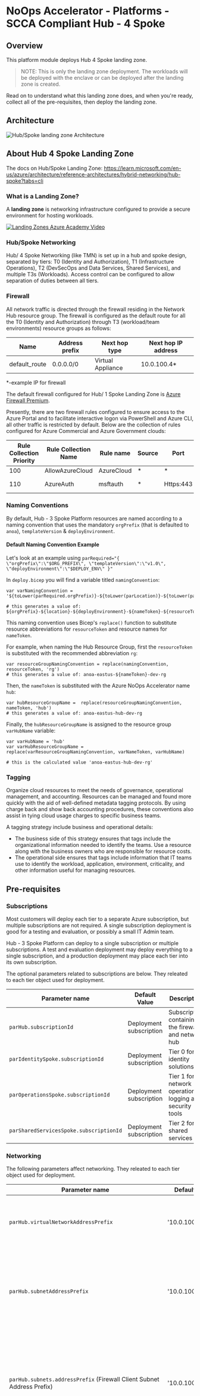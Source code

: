 # NoOps Accelerator - Platforms - SCCA Compliant Hub - 4 Spoke

## Overview

This platform module deploys Hub 4 Spoke landing zone.

> NOTE: This is only the landing zone deployment. The workloads will be deployed with the enclave or can be deployed after the landing zone is created.

Read on to understand what this landing zone does, and when you're ready, collect all of the pre-requisites, then deploy the landing zone.

## Architecture

 ![Hub/Spoke landing zone Architecture](./media/hub-3spoke-network-topology-architecture.jpg)

## About Hub 4 Spoke Landing Zone

The docs on Hub/Spoke Landing Zone: <https://learn.microsoft.com/en-us/azure/architecture/reference-architectures/hybrid-networking/hub-spoke?tabs=cli>

### What is a Landing Zone?

A **landing zone** is networking infrastructure configured to provide a secure environment for hosting workloads.

[![Landing Zones Azure Academy Video](https://img.youtube.com/vi/9BKgz9Rl1eo/0.jpg)](https://youtu.be/9BKgz9Rl1eo "Don't let this happen to you 😮 Build A Landing Zone 👍 - Click to Watch!")

### Hub/Spoke Networking

Hub/ 4 Spoke Networking (like TMN) is set up in a hub and spoke design, separated by tiers: T0 (Identity and Authorization), T1 (Infrastructure Operations), T2 (DevSecOps and Data Services, Shared Services), and multiple T3s (Workloads). Access control can be configured to allow separation of duties between all tiers.

### Firewall

All network traffic is directed through the firewall residing in the Network Hub resource group. The firewall is configured as the default route for all the T0 (Identity and Authorization) through T3 (workload/team environments) resource groups as follows:

|Name         |Address prefix| Next hop type| Next hop IP address|
|-------------|--------------|-----------------|-----------------|
|default_route| 0.0.0.0/0    |Virtual Appliance|10.0.100.4*       |

*-example IP for firewall

The default firewall configured for Hub/ 1 Spoke Landing Zone is [Azure Firewall Premium](https://docs.microsoft.com/en-us/azure/firewall/premium-features).

Presently, there are two firewall rules configured to ensure access to the Azure Portal and to facilitate interactive logon via PowerShell and Azure CLI, all other traffic is restricted by default. Below are the collection of rules configured for Azure Commercial and Azure Government clouds:

|Rule Collection Priority | Rule Collection Name | Rule name | Source | Port     | Protocol                               |
|-------------------------|----------------------|-----------|--------|----------|----------------------------------------|
|100                      | AllowAzureCloud      | AzureCloud|*       |   *      |Any                                     |
|110                      | AzureAuth            | msftauth  |  *     | Https:443| aadcdn.msftauth.net, aadcdn.msauth.net |

### Naming Conventions

By default, Hub - 3 Spoke Platform resources are named according to a naming convention that uses the mandatory `orgPrefix` (that is defaulted to `anoa`), `templateVersion` & `deployEnvironment`.

#### Default Naming Convention Example

Let's look at an example using `parRequired="{ \"orgPrefix\":\"$ORG_PREFIX\", \"templateVersion\":\"v1.0\", \"deployEnvironment\":\"$DEPLOY_ENV\" }"`

In `deploy.bicep` you will find a variable titled `namingConvention`:

```bicep
var varNamingConvention = '${toLower(parRequired.orgPrefix)}-${toLower(parLocation)}-${toLower(parRequired.deployEnvironment)}-${varNameToken}-${toLower(varResourceToken)}'

# this generates a value of: ${orgPrefix}-${location}-${deployEnvironment}-${nameToken}-${resourceToken}
```

This naming convention uses Bicep's `replace()` function to substitute resource abbreviations for `resourceToken` and resource names for `nameToken`.

For example, when naming the Hub Resource Group, first the `resourceToken` is substituted with the recommended abbreviation `rg`:

```bicep
var resourceGroupNamingConvention = replace(namingConvention, resourceToken, 'rg')
# this generates a value of: anoa-eastus-${nameToken}-dev-rg
```

Then, the `nameToken` is substituted with the Azure NoOps Accelerator name `hub`:

```bicep
var hubResourceGroupName =  replace(resourceGroupNamingConvention, nameToken, 'hub')
# this generates a value of: anoa-eastus-hub-dev-rg
```

Finally, the `hubResourceGroupName` is assigned to the resource group `varHubName` variable:

```bicep
var varHubName = 'hub'
var varHubResourceGroupName = replace(varResourceGroupNamingConvention, varNameToken, varHubName)

# this is the calculated value 'anoa-eastus-hub-dev-rg'
```

### Tagging

Organize cloud resources to meet the needs of governance, operational management, and accounting. Resources can be managed and found more quickly with the aid of well-defined metadata tagging protocols. By using charge back and show back accounting procedures, these conventions also assist in tying cloud usage charges to specific business teams.

A tagging strategy include business and operational details:

* The business side of this strategy ensures that tags include the organizational information needed to identify the teams. Use a resource along with the business owners who are responsible for resource costs.
* The operational side ensures that tags include information that IT teams use to identify the workload, application, environment, criticality, and other information useful for managing resources.

## Pre-requisites

### Subscriptions

Most customers will deploy each tier to a separate Azure subscription, but multiple subscriptions are not required. A single subscription deployment is good for a testing and evaluation, or possibly a small IT Admin team.

Hub - 3 Spoke Platform can deploy to a single subscription or multiple subscriptions. A test and evaluation deployment may deploy everything to a single subscription, and a production deployment may place each tier into its own subscription.

The optional parameters related to subscriptions are below. They releated to each tier object used for deployment.

Parameter name | Default Value | Description
-------------- | ------------- | -----------
`parHub.subscriptionId` | Deployment subscription | Subscription containing the firewall and network hub
`parIdentitySpoke.subscriptionId` | Deployment subscription | Tier 0 for identity solutions
`parOperationsSpoke.subscriptionId` | Deployment subscription | Tier 1 for network operations, logging and security tools
`parSharedServicesSpoke.subscriptionId` | Deployment subscription | Tier 2 for shared services

### Networking

The following parameters affect networking. They releated to each tier object used for deployment.

Parameter name | Default Value | Description
-------------- | ------------- | -----------
`parHub.virtualNetworkAddressPrefix` | '10.0.100.0/24' | The CIDR Virtual Network Address Prefix for the Hub Virtual Network.
`parHub.subnetAddressPrefix` | '10.0.100.128/27' | The CIDR Subnet Address Prefix for the default Hub subnet. It must be in the Hub Virtual Network space.
`parHub.subnets.addressPrefix` (Firewall Client Subnet Address Prefix)| '10.0.100.0/26' | The CIDR Subnet Address Prefix for the Azure Firewall Subnet. It must be in the Hub Virtual Network space. It must be /26.
`parHub.subnets.addressPrefix` (Firewall Management Subnet Address Prefix) | '10.0.100.64/26' | The CIDR Subnet Address Prefix for the Azure Firewall Management Subnet. It must be in the Hub Virtual Network space. It must be /26.
`parIdentitySpoke.virtualNetworkAddressPrefix` | '10.0.110.0/26' | The CIDR Virtual Network Address Prefix for the Identity Virtual Network.
`parIdentitySpoke.subnetAddressPrefix` | '10.0.110.0/27' | The CIDR Subnet Address Prefix for the default Identity subnet. It must be in the Identity Virtual Network space.
`parOperationsSpoke.virtualNetworkAddressPrefix` | '10.0.115.0/26' | The CIDR Virtual Network Address Prefix for the Operations Virtual Network.
`parOperationsSpoke.subnetAddressPrefix` | '10.0.115.0/27' | The CIDR Subnet Address Prefix for the default Operations subnet. It must be in the Operations Virtual Network space.
`parSharedServicesSpoke.virtualNetworkAddressPrefix` | '10.0.120.0/26' | The CIDR Virtual Network Address Prefix for the Shared Services Virtual Network.
`parSharedServicesSpoke.subnetAddressPrefix` | '10.0.120.0/27' | The CIDR Subnet Address Prefix for the default Shared Services subnet. It must be in the Shared Services Virtual Network space.

## Optional Features

Hub - 3 Spoke Platform has optional features that can be enabled by setting parameters on the deployment.

### Microsoft Defender for Cloud

By default [Microsoft Defender for Cloud](https://docs.microsoft.com/en-us/azure/defender-for-cloud/defender-for-cloud-introduction) offers a free set of monitoring capabilities that are enabled via an Azure policy when you first set up a subscription and view the Microsoft Defender for Cloud portal blade.

Microsoft Defender for Cloud offers a standard/defender sku which enables a greater depth of awareness including more recomendations and threat analytics. You can enable this higher depth level of security in Hub - 3 Spoke Platform by setting the parameter `parSecurityCenter.enableDefender` during deployment. In addition you can include the `parSecurityCenter.emailSecurityContact` parameter to set a contact email for alerts and `parSecurityCenter.phoneSecurityContact` parameter to set a contact phone for alerts.

Parameter name | Default Value | Description
-------------- | ------------- | -----------
`parSecurityCenter.enableDefender` | 'false' | When set to "true", enables Microsoft Defender for Cloud for the subscriptions used in the deployment. It defaults to "false".
`parSecurityCenter.emailSecurityContact` | '' | Email address of the contact, in the form of john@doe.com
`parSecurityCenter.phoneSecurityContact` | '' | Phone of the contact, in the form of 5555555555
`parSecurityCenter.alertNotifications` | '' | alert notifications for contact
`parSecurityCenter.alertsToAdminsNotifications` | '' | alert notifications for contact admin

The Defender plan by resource type for Microsoft Defender for Cloud is enabled by default in the following [Azure Environments](https://docs.microsoft.com/en-us/powershell/module/servicemanagement/azure.service/get-azureenvironment?view=azuresmps-4.0.0): `AzureCloud` and `AzureUSGovernment`. To enable this for other Azure Cloud environments, this will need to executed manually.
Documentation on how to do this can be found
[here](https://docs.microsoft.com/en-us/azure/defender-for-cloud/enable-enhanced-security)

### Azure Sentinel

[Sentinel](https://docs.microsoft.com/en-us/azure/sentinel/overview) is a scalable, cloud-native, security information and event management (SIEM) and security orchestration, automation, and response (SOAR) solution. Sentinel can be enabled by setting the `parLogging.enableSentinel` parameter.

Parameter name | Default Value | Description
-------------- | ------------- | -----------
`parLogging.enableSentinel` | 'false' | When set to "true", enables Microsoft Sentinel within the Log Analytics Workspace created in this deployment. It defaults to "false".

### Remote access with a Bastion Host

If you want to remotely access the network and the resources you've deployed you can use [Azure Bastion](https://docs.microsoft.com/en-us/azure/bastion/) to remotely access virtual machines within the network without exposing them via Public IP Addresses.

Deploy a Linux and Windows virtual machine as jumpboxes into the network without a Public IP Address using Azure Bastion Host by providing values for these parameters:

Parameter name | Default Value | Description
-------------- | ------------- | -----------
`parRemoteAccess.enable` | 'false' | When set to "true", provisions Azure Bastion Host and virtual machine jumpboxes. It defaults to "false".
`parRemoteAccess.windows.vmAdminPassword` | 'Rem0te@2020246' | The administrator password the Windows Virtual Machine to Azure Bastion remote into. It must be > 12 characters in length. See [password requirements for creating a Windows VM](https://docs.microsoft.com/en-us/azure/virtual-machines/windows/faq#what-are-the-password-requirements-when-creating-a-vm-).
`parRemoteAccess.linux.vmAuthenticationType` | 'Rem0te@2020246' | [sshPublicKey/password] The authentication type for the Linux Virtual Machine to Azure Bastion remote into. It defaults to "Rem0te@2020246".
`parRemoteAccess.linux.vmAdminPasswordOrKey` | new guid | The administrator password or public SSH key for the Linux Virtual Machine to Azure Bastion remote into. See [password requirements for creating a Linux VM](https://docs.microsoft.com/en-us/azure/virtual-machines/linux/faq#what-are-the-password-requirements-when-creating-a-vm-).
`parRemoteAccess.windows.vmAdminUsername` | 'azureuser' | The administrator username for the Linux Virtual Machine to Azure Bastion remote into. It defaults to "azureuser".
`parRemoteAccess.linux.vmAdminUsername` | 'azureuser' | The administrator username for the Linux Virtual Machine to Azure Bastion remote into. It defaults to "azureuser".

### Azure Firewall Premium

By default, Hub - 3 Spoke Platform deploys **[Azure Firewall Premium](https://docs.microsoft.com/en-us/azure/firewall/premium-features). Not all regions support Azure Firewall Premium.** Check here to [see if the region you're deploying to supports Azure Firewall Premium](https://docs.microsoft.com/en-us/azure/firewall/premium-features#supported-regions). If necessary you can set a different firewall SKU or location.

You can manually specify which SKU of Azure Firewall to use for your deployment by specifying the `parAzureFirewall.skuTier` parameter. This parameter only accepts values of `Standard` or `Premium`.

Parameter name | Default Value | Description
-------------- | ------------- | -----------
`parAzureFirewall.skuTier` | 'Premium' | [Standard/Premium] The SKU for Azure Firewall. It defaults to "Premium".

If you'd like to specify a different region to deploy your resources into, change the location of the deployment. For example, when using the AZ CLI set the deployment command's `--location` argument.

### Operational Network Artifacts

If needed, The Operational Network Artifacts are used when operations wants to seperate all key, secrets and operations storage from the hub/spoke model.

### DDOS

If needed, You can deploy an DDOS Standard configuration if a firewall is not needed.

## Parameters

See below for information on how to use the appropriate deployment parameters for use with this landing zone:

Required Parameters | Type | Allowed Values | Description
| :-- | :-- | :-- | :-- |
parRequired | object | {object} | Required values used with all resources.
parTags | object | {object} | Required tags values used with all resources.
parLocation | string | `[deployment().location]` | The region to deploy resources into. It defaults to the deployment location.
parHub | object | {object} | Hub Virtual network configuration. See [azresources/hub-spoke-core/vdss/hub/readme.md](../../azresources/hub-spoke-core/vdss/hub/readme.md)
parOperationsSpoke | object | {object} | Operations Spoke Virtual network configuration. See [See azresources/hub-spoke-core/vdms/operations/readme.md](../../azresources/hub-spoke-core/vdms/operations/readme.md)
parIdentitySpoke | object | {object} | Identity Spoke Virtual network configuration. See [See azresources/hub-spoke-core/vdss/identity/readme.md](../../azresources/hub-spoke-core/vdss/identity/readme.md)
parSharedServicesSpoke | object | {object} | Shared Services Spoke Virtual network configuration. See [See azresources/hub-spoke-core/vdms/sharedservices/readme.md](../../azresources/hub-spoke-core/vdms/sharedservices/readme.md)
parAzureFirewall | object | {object} | Azure Firewall configuration. Azure Firewall is deployed in Forced Tunneling mode where a route table must be added as the next hop.
parLogging | object | {object} | Enables logging parmeters and Microsoft Sentinel within the Log Analytics Workspace created in this deployment. See [azresources/hub-spoke-core/vdms/logging/readme.md](../../azresources/hub-spoke-core/vdms/logging/readme.md)
parRemoteAccess | object | {object} | Provisions Azure Bastion Host. See [overlays/management-services/bastion/readme.md](../../overlays/management-services/bastion/readme.md)

Optional Parameters | Type | Allowed Values | Description
| :-- | :-- | :-- | :-- |
parNetworkArtifacts | object | {object} | Optional. Enables Operations Network Artifacts Resource Group with KV and Storage account for the ops subscriptions used in the deployment. This overlay allows Bastion keys to be added if Basion Host is enabled. See [azresources/hub-spoke-core/vdss/networkArtifacts/readme.md](../../azresources/hub-spoke-core/vdss/networkArtifacts/readme.md)
parSecurityCenter | object | {object} | Microsoft Defender for Cloud.  It includes email and phone. See [overlays/management-services/defender/readme.md](../../overlays/management-services/defender/readme.md)
parDdosStandard | bool | `false` | DDOS Standard configuration.

## Deploy the Platform Landing Zone

Connect to the appropriate Azure Environment and set appropriate context, see getting started with Azure PowerShell or Azure CLI for help if needed. The commands below assume you are deploying in Azure Commercial and show the entire process deploying Platform Hub/Spoke Design.

For example, deploying using the `az deployment sub create` command in the Azure CLI:

### Azure CLI

```bash
# For Azure Commerical regions

# When deploying to Azure cloud, first set the cloud.
az cloudset --name AzureCloud

# Set Platform connectivity subscription ID as the the current subscription 
$ConnectivitySubscriptionId="[your platform management subscription ID]"
az account set --subscription $ConnectivitySubscriptionId

#log in
az login
cd src/bicep
cd platforms/lz-platform-scca-hub-3spoke
az deployment sub create \ 
--name deploy-hub1spoke-network \
--subscription $ConnectivitySubscriptionId \
--template-file deploy.bicep \
--location eastus \
--parameters @parameters/deploy.parameters.json
```

OR

```bash
# For Azure Government regions

# When deploying to another cloud, like Azure US Government, first set the cloud and log in.
az cloudset --name AzureGovernment

# Set Platform connectivity subscription ID as the the current subscription
$ConnectivitySubscriptionId="[your platform management subscription ID]"
az account set --subscription $ConnectivitySubscriptionId

az login
cd src/bicep
cd platforms/lz-platform-scca-hub-3spoke
az deployment sub create \
  --name deploy-hub1spoke-network \
  --template-file deploy.bicep \
  --parameters @parameters/deploy.parameters.json \
  --subscription $ConnectivitySubscriptionId \
  --location 'usgovvirginia'
```

### PowerShell

```powershell
# For Azure Commerical regions
# When deploying to Azure cloud, first set the cloud and log in.
Connect-AzAccount -EnvironmentName AzureCloud

# Set Platform connectivity subscription ID as the the current subscription
$ConnectivitySubscriptionId = "[your platform management subscription ID]"
Select-AzSubscription -SubscriptionId $ConnectivitySubscriptionId

cd src/bicep
cd platforms/lz-platform-scca-hub-3spoke
New-AzSubscriptionDeployment `
  -Name deploy-hub1spoke-network `
  -TemplateFile deploy.bicep `
  -TemplateParameterFile deploy.parameters.json `
  -Subscription $ConnectivitySubscriptionId `
  -Location 'eastus'
```

OR

```powershell
# For Azure Government regions

# When deploying to another cloud, like Azure US Government, first set the cloud and log in.
Connect-AzAccount -EnvironmentName AzureUSGovernment

# Set Platform connectivity subscription ID as the the current subscription
$ConnectivitySubscriptionId = "[your platform management subscription ID]"
Select-AzSubscription -SubscriptionId $ConnectivitySubscriptionId

cd src/bicep
cd platforms/lz-platform-scca-hub-3spoke
New-AzSubscriptionDeployment `
  -Name deploy-hub1spoke-network `
  -TemplateFile deploy.bicep `
  -TemplateParameterFile deploy.parameters.json `
  -Subscription $ConnectivitySubscriptionId `
  -Location  'usgovvirginia'
```

## Extending the Landing Zone

By default, this Landing Zone has the minium parmeters needed to deploy the service. If you like to add addtional parmeters to the Landing Zone, please refer to the Landing Zone description located in AzResources here: [`Hub-Spoke-Core`](../../azresources/hub-spoke-core/readme.md)

## Air-Gapped Clouds

For air-gapped clouds it may be convenient to transfer and deploy the compiled ARM template instead of the Bicep template if the Bicep CLI tools are not available or if it is desirable to transfer only one file into the air gap.

## Validate the deployment

Use the Azure portal, Azure CLI, or Azure PowerShell to list the deployed resources in the resource group.

Configure the default group using:

```bash
az configure --defaults group=anoa-eastus-platforms-hub-rg.
```

```bash
az resource list --location eastus --subscription xxxxxx-xxxx-xxxx-xxxx-xxxxxxxx --resource-group anoa-eastus-platforms-hub-rg
```

```powershell
Get-AzResource -ResourceGroupName anoa-eastus-platforms-hub-rg
```

## Cleanup

The Bicep/ARM deployment of NoOps Accelerator - Hub/Spoke deployment can be deleted with these steps:

### Delete the diagnostic settings deployed at the subscription level

To delete the diagnostic settings from the Azure Portal: choose the subscription blade, then Activity log in the left panel. At the top of the Activity log screen click the Diagnostics settings button. From there you can click the Edit setting link and delete the diagnostic setting.

> NOTE: If you deploy and delete Mission Landing Zone in the same subscription multiple times without deleting the subscription-level diagnostic settings, the sixth deployment will fail. Azure has a limit of five diagnostic settings per subscription. The error will be similar to this: `"The limit of 5 diagnostic settings was reached."`

To delete the diagnotic settings in script, use the AZ CLI or PowerShell. An AZ CLI example is below:

```BASH
# View diagnostic settings in the current subscription
az monitor diagnostic-settings subscription list --query value[] --output table

# Delete a diagnostic setting
az monitor diagnostic-settings subscription delete --name <diagnostic setting name>
```

### Downgrade the Microsoft Defender for Cloud

To downgrade the Microsoft Defender for Cloud pricing level in the Azure portal:

1. Navigate to the Microsoft Defender for Cloud page, then click the "Environment settings" tab in the left navigation panel.
1. In the tree/grid select the subscription you want to manage.
1. Click the large box near the top of the page that says "Enhanced security off".
1. Click the save button.

To downgrade the Microsoft Defender for Cloud pricing level using the AZ CLI:

```BASH
# List the pricing tiers
az security pricing list -o table --query "value[].{Name:name, Tier:pricingTier}"

# Change a pricing tier to the default free tier
az security pricing create --name "<name of tier>" --tier Free
```

### Delete Resource Groups

```bash
az group delete -n anoa-eastus-platforms-logging-rg -y
az group delete -n anoa-eastus-platforms-hub-rg -y
az group delete -n anoa-eastus-platforms-identity-rg -y
az group delete -n anoa-eastus-platforms-operations-rg -y
az group delete -n anoa-eastus-platforms-sharedservices-rg -y
az group delete -n anoa-eastus-platforms-artifacts-rg -y
```

```powershell
Remove-AzResourceGroup -Name anoa-eastus-platforms-logging-rg
Remove-AzResourceGroup -Name anoa-eastus-platforms-hub-rg
Remove-AzResourceGroup -Name anoa-eastus-platforms-identity-rg
Remove-AzResourceGroup -Name anoa-eastus-platforms-operations-rg
Remove-AzResourceGroup -Name anoa-eastus-platforms-sharedservices-rg
Remove-AzResourceGroup -Name anoa-eastus-platforms-artifacts-rg
```

### Delete Deployments

```bash
az deployment sub delete -n deploy-hub3spoke-network
```

```powershell
Remove-AzSubscriptionDeployment -Name deploy-hub3spoke-network
```

## Resources

[Bicep documentation](https://aka.ms/bicep/)

[`az deployment` documentation](https://docs.microsoft.com/en-us/cli/azure/deployment?view=azure-cli-latest)

[JMESPath queries](https://jmespath.org/)

[Azure Az PowerShell module](https://docs.microsoft.com/en-us/powershell/azure/what-is-azure-powershell)